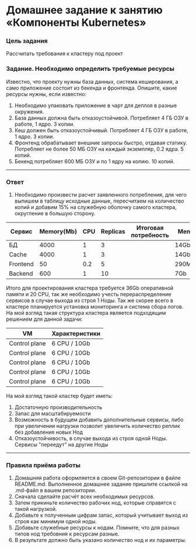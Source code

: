 # Домашнее задание к занятию «Компоненты Kubernetes»

### Цель задания

Рассчитать требования к кластеру под проект

### Задание. Необходимо определить требуемые ресурсы
Известно, что проекту нужны база данных, система кеширования, а само приложение состоит из бекенда и фронтенда. Опишите, какие ресурсы нужны, если известно:

1. Необходимо упаковать приложение в чарт для деплоя в разные окружения. 
2. База данных должна быть отказоустойчивой. Потребляет 4 ГБ ОЗУ в работе, 1 ядро. 3 копии. 
3. Кеш должен быть отказоустойчивый. Потребляет 4 ГБ ОЗУ в работе, 1 ядро. 3 копии. 
4. Фронтенд обрабатывает внешние запросы быстро, отдавая статику. Потребляет не более 50 МБ ОЗУ на каждый экземпляр, 0.2 ядра. 5 копий. 
5. Бекенд потребляет 600 МБ ОЗУ и по 1 ядру на копию. 10 копий.
----

### Ответ
1. Необходимо произвести расчет заявленного потребления, для чего выпишем в таблицу исходные данные, пересчитаем на количество копий и добавим 15% на служебную оболочку самого кластера, округление в большую сторону.   

| Сервис | Memory(Mb) | CPU | Replicas | Итоговая потребность | Mem   | CPU |  
|--------|------------|-----|----------|----------------------|-------|-----|
| БД  | 4000       | 1     | 3        |                      | 14Gb  | 4   |
 |Cache | 4000  |  1   |  3 |                      | 14Gb  | 4   |
 |Frontend | 50 | 0.2 | 5 |                      | 290Mb | 1.5  |
 |Backend| 600 | 1 | 10|                      | 7Gb | 10.5 |

Итого для проектирования кластера требуется 36Gb оперативной памяти и 20 CPU, так же необходимо учесть перераспределение сервисов в случае выхода из строя 1 Ноды. Так же скорее всего в кластере планируется установка мониторинга и система сбора логов.
На мой взгляд такая структура кластера является подходящим решением для данной задачи:

| VM            | Характеристики |
|---------------|----------------|
| Control plane | 6 CPU / 10Gb   |
| Control plane | 6 CPU / 10Gb   |
| Control plane | 6 CPU / 10Gb   |
| Control plane | 6 CPU / 10Gb   |
| Control plane | 6 CPU / 10Gb   |

На мой взгляд такой кластер будет иметь:
1. Достаточную производительность
2. Запас для масштабируемости
3. Возможность в будущем добавить дополнительные сервисы, либо при увеличении нагрузки позволит увеличить количество реплик без добавления новых Нод
4. Отказоустойчивость, в случае выхода из строя одной Ноды. Сервисы "переедут" на другие Ноды

----

### Правила приёма работы

1. Домашняя работа оформляется в своем Git-репозитории в файле README.md. Выполненное домашнее задание пришлите ссылкой на .md-файл в вашем репозитории.
2. Сначала сделайте расчёт всех необходимых ресурсов.
3. Затем прикиньте количество рабочих нод, которые справятся с такой нагрузкой.
4. Добавьте к полученным цифрам запас, который учитывает выход из строя как минимум одной ноды. 
5. Добавьте служебные ресурсы к нодам. Помните, что для разных типов нод требовния к ресурсам разные. 
6. В результате должно быть указано количество нод и их параметры.

